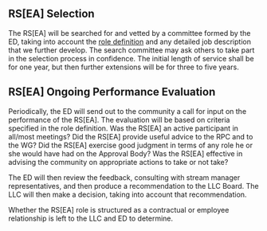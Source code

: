 ## RS[EA] Selection

The RS[EA] will be searched for and vetted by a committee formed by the ED, taking into account the [role definition](https://github.com/intarchboard/program-rfced-future/blob/master/Issue12-RSE-role.md) and any detailed job description that we further develop.  The search committee may ask others to take part in the selection process in confidence.  The initial length of service shall be for one year, but then further extensions will be for three to five years.

## RS[EA] Ongoing Performance Evaluation

Periodically, the ED will send out to the community a call for input on the performance of the RS[EA].  The evaluation will be based on criteria specified in the role definition.  Was the RS[EA] an active participant in all/most meetings?  Did the RS[EA] provide useful advice to the RPC and to the WG?  Did the RS[EA] exercise good judgment in terms of any role he or she would have had on the Approval Body?  Was the RS[EA] effective in advising the community on appropriate actions to take or not take?

The ED will then review the feedback, consulting with stream manager representatives, and then produce a recommendation to the LLC Board.  The LLC will then make a decision, taking into account that recommendation.

Whether the RS[EA] role is structured as a contractual or employee relationship is left to the LLC and ED to determine.

